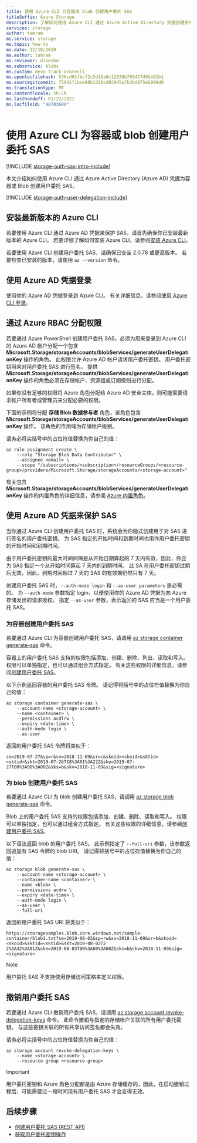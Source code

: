 ```yaml
---
title: 使用 Azure CLI 为容器或 blob 创建用户委托 SAS
titleSuffix: Azure Storage
description: 了解如何使用 Azure CLI 通过 Azure Active Directory 凭据创建用户委托 SAS。
services: storage
author: tamram
ms.service: storage
ms.topic: how-to
ms.date: 12/18/2019
ms.author: tamram
ms.reviewer: dineshm
ms.subservice: blobs
ms.custom: devx-track-azurecli
ms.openlocfilehash: 536cd01fbcf2c5d18a8c12030b709427d9bb91b1
ms.sourcegitcommit: 75041f1bce98b1d20cd93945a7b3bd875e6999d0
ms.translationtype: MT
ms.contentlocale: zh-CN
ms.lasthandoff: 01/22/2021
ms.locfileid: "98703600"
---
```

# <a name="create-a-user-delegation-sas-for-a-container-or-blob-with-the-azure-cli"></a>使用 Azure CLI 为容器或 blob 创建用户委托 SAS

[!INCLUDE [storage-auth-sas-intro-include](../../../includes/storage-auth-sas-intro-include.md)]

本文介绍如何使用 Azure CLI 通过 Azure Active Directory (Azure AD) 凭据为容器或 Blob 创建用户委托 SAS。

[!INCLUDE [storage-auth-user-delegation-include](../../../includes/storage-auth-user-delegation-include.md)]

## <a name="install-the-latest-version-of-the-azure-cli"></a>安装最新版本的 Azure CLI

若要使用 Azure CLI 通过 Azure AD 凭据来保护 SAS，请首先确保你已安装最新版本的 Azure CLI。 若要详细了解如何安装 Azure CLI，请参阅[安装 Azure CLI](/cli/azure/install-azure-cli)。

若要使用 Azure CLI 创建用户委托 SAS，请确保已安装 2.0.78 或更高版本。 若要检查已安装的版本，请使用 `az --version` 命令。

## <a name="sign-in-with-azure-ad-credentials"></a>使用 Azure AD 凭据登录

使用你的 Azure AD 凭据登录到 Azure CLI。 有关详细信息，请参阅[使用 Azure CLI 登录](/cli/azure/authenticate-azure-cli)。

## <a name="assign-permissions-with-azure-rbac"></a>通过 Azure RBAC 分配权限

若要通过 Azure PowerShell 创建用户委托 SAS，必须为用来登录到 Azure CLI 的 Azure AD 帐户分配一个包含 **Microsoft.Storage/storageAccounts/blobServices/generateUserDelegationKey** 操作的角色。 此权限允许 Azure AD 帐户请求用户委托密钥。 用户委托密钥用来对用户委托 SAS 进行签名。 提供 **Microsoft.Storage/storageAccounts/blobServices/generateUserDelegationKey** 操作的角色必须在存储帐户、资源组或订阅级别进行分配。

如果你没有足够的权限将 Azure 角色分配给 Azure AD 安全主体，则可能需要请求帐户所有者或管理员来分配必要的权限。

下面的示例将分配 **存储 Blob 数据参与者** 角色，该角色包含 **Microsoft.Storage/storageAccounts/blobServices/generateUserDelegationKey** 操作。 该角色的作用域为存储帐户级别。

请务必将尖括号中的占位符值替换为你自己的值：

```azurecli-interactive
az role assignment create \
    --role "Storage Blob Data Contributor" \
    --assignee <email> \
    --scope "/subscriptions/<subscription>/resourceGroups/<resource-group>/providers/Microsoft.Storage/storageAccounts/<storage-account>"
```

有关包含 **Microsoft.Storage/storageAccounts/blobServices/generateUserDelegationKey** 操作的内置角色的详细信息，请参阅 [Azure 内置角色](../../role-based-access-control/built-in-roles.md)。

## <a name="use-azure-ad-credentials-to-secure-a-sas"></a>使用 Azure AD 凭据来保护 SAS

当你通过 Azure CLI 创建用户委托 SAS 时，系统会为你隐式创建用于对 SAS 进行签名的用户委托密钥。 为 SAS 指定的开始时间和到期时间也用作用户委托密钥的开始时间和到期时间。

由于用户委托密钥的最大时间间隔是从开始日期算起的 7 天内有效，因此，你应为 SAS 指定一个从开始时间算起 7 天内的到期时间。 此 SA 在用户委托密钥过期后无效，因此，到期时间超过 7 天的 SAS 的有效期仍然只有 7 天。

创建用户委托 SAS 时，`--auth-mode login` 和 `--as-user parameters` 是必需的。 为 `--auth-mode` 参数指定 login，以便使用你的 Azure AD 凭据为向 Azure 存储发出的请求授权。 指定 `--as-user` 参数，表示返回的 SAS 应当是一个用户委托 SAS。

### <a name="create-a-user-delegation-sas-for-a-container"></a>为容器创建用户委托 SAS

若要通过 Azure CLI 为容器创建用户委托 SAS，请调用 [az storage container generate-sas](/cli/azure/storage/container#az-storage-container-generate-sas) 命令。

容器上的用户委托 SAS 支持的权限包括添加、创建、删除、列出、读取和写入。 权限可以单独指定，也可以通过组合方式指定。 有关这些权限的详细信息，请参阅[创建用户委托 SAS](/rest/api/storageservices/create-user-delegation-sas)。

以下示例返回容器的用户委托 SAS 令牌。 请记得将括号中的占位符值替换为你自己的值：

```azurecli-interactive
az storage container generate-sas \
    --account-name <storage-account> \
    --name <container> \
    --permissions acdlrw \
    --expiry <date-time> \
    --auth-mode login \
    --as-user
```

返回的用户委托 SAS 令牌将类似于：

```
se=2019-07-27&sp=r&sv=2018-11-09&sr=c&skoid=<skoid>&sktid=<sktid>&skt=2019-07-26T18%3A01%3A22Z&ske=2019-07-27T00%3A00%3A00Z&sks=b&skv=2018-11-09&sig=<signature>
```

### <a name="create-a-user-delegation-sas-for-a-blob"></a>为 blob 创建用户委托 SAS

若要通过 Azure CLI 为 blob 创建用户委托 SAS，请调用 [az storage blob generate-sas](/cli/azure/storage/blob#az-storage-blob-generate-sas) 命令。

Blob 上的用户委托 SAS 支持的权限包括添加、创建、删除、读取和写入。 权限可以单独指定，也可以通过组合方式指定。 有关这些权限的详细信息，请参阅[创建用户委托 SAS](/rest/api/storageservices/create-user-delegation-sas)。

以下语法返回 blob 的用户委托 SAS。 此示例指定了 `--full-uri` 参数，该参数返回追加有 SAS 令牌的 blob URI。 请记得将括号中的占位符值替换为你自己的值：

```azurecli-interactive
az storage blob generate-sas \
    --account-name <storage-account> \
    --container-name <container> \
    --name <blob> \
    --permissions acdrw \
    --expiry <date-time> \
    --auth-mode login \
    --as-user \
    --full-uri
```

返回的用户委托 SAS URI 将类似于：

```
https://storagesamples.blob.core.windows.net/sample-container/blob1.txt?se=2019-08-03&sp=rw&sv=2018-11-09&sr=b&skoid=<skoid>&sktid=<sktid>&skt=2019-08-02T2
2%3A32%3A01Z&ske=2019-08-03T00%3A00%3A00Z&sks=b&skv=2018-11-09&sig=<signature>
```

> [!NOTE]
> 用户委托 SAS 不支持使用存储访问策略来定义权限。

## <a name="revoke-a-user-delegation-sas"></a>撤销用户委托 SAS

若要通过 Azure CLI 撤销用户委托 SAS，请调用 [az storage account revoke-delegation-keys](/cli/azure/storage/account#az-storage-account-revoke-delegation-keys) 命令。 此命令撤销与指定的存储帐户关联的所有用户委托密钥。 与这些密钥关联的所有共享访问签名都会失效。

请务必将尖括号中的占位符值替换为你自己的值：

```azurecli-interactive
az storage account revoke-delegation-keys \
    --name <storage-account> \
    --resource-group <resource-group>
```

> [!IMPORTANT]
> 用户委托密钥和 Azure 角色分配都是由 Azure 存储缓存的，因此，在启动撤销过程后，可能需要过一段时间现有用户委托 SAS 才会变得无效。

## <a name="next-steps"></a>后续步骤

- [创建用户委托 SAS (REST API)](/rest/api/storageservices/create-user-delegation-sas)
- [获取用户委托密钥操作](/rest/api/storageservices/get-user-delegation-key)

